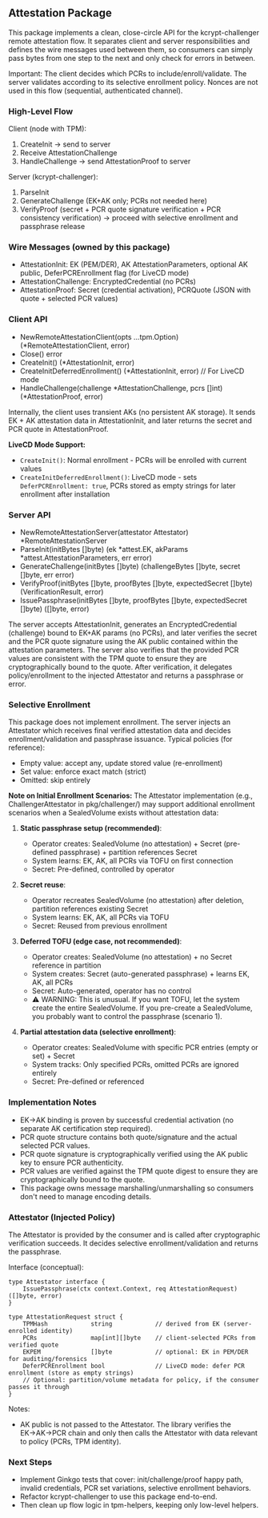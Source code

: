 ## Attestation Package

This package implements a clean, close-circle API for the kcrypt-challenger remote attestation flow. It separates client and server responsibilities and defines the wire messages used between them, so consumers can simply pass bytes from one step to the next and only check for errors in between.

Important: The client decides which PCRs to include/enroll/validate. The server validates according to its selective enrollment policy. Nonces are not used in this flow (sequential, authenticated channel).

### High-Level Flow

Client (node with TPM):
1) CreateInit → send to server
2) Receive AttestationChallenge
3) HandleChallenge → send AttestationProof to server

Server (kcrypt-challenger):
1) ParseInit
2) GenerateChallenge (EK+AK only; PCRs not needed here)
3) VerifyProof (secret + PCR quote signature verification + PCR consistency verification) → proceed with selective enrollment and passphrase release

### Wire Messages (owned by this package)
- AttestationInit: EK (PEM/DER), AK AttestationParameters, optional AK public, DeferPCREnrollment flag (for LiveCD mode)
- AttestationChallenge: EncryptedCredential (no PCRs)
- AttestationProof: Secret (credential activation), PCRQuote (JSON with quote + selected PCR values)

### Client API
- NewRemoteAttestationClient(opts ...tpm.Option) (*RemoteAttestationClient, error)
- Close() error
- CreateInit() (*AttestationInit, error)
- CreateInitDeferredEnrollment() (*AttestationInit, error)  // For LiveCD mode
- HandleChallenge(challenge *AttestationChallenge, pcrs []int) (*AttestationProof, error)

Internally, the client uses transient AKs (no persistent AK storage). It sends EK + AK attestation data in AttestationInit, and later returns the secret and PCR quote in AttestationProof.

**LiveCD Mode Support:**
- `CreateInit()`: Normal enrollment - PCRs will be enrolled with current values
- `CreateInitDeferredEnrollment()`: LiveCD mode - sets `DeferPCREnrollment: true`, PCRs stored as empty strings for later enrollment after installation

### Server API
- NewRemoteAttestationServer(attestator Attestator) *RemoteAttestationServer
- ParseInit(initBytes []byte) (ek *attest.EK, akParams *attest.AttestationParameters, err error)
- GenerateChallenge(initBytes []byte) (challengeBytes []byte, secret []byte, err error)
- VerifyProof(initBytes []byte, proofBytes []byte, expectedSecret []byte) (VerificationResult, error)
- IssuePassphrase(initBytes []byte, proofBytes []byte, expectedSecret []byte) ([]byte, error)

The server accepts AttestationInit, generates an EncryptedCredential (challenge) bound to EK+AK params (no PCRs), and later verifies the secret and the PCR quote signature using the AK public contained within the attestation parameters. The server also verifies that the provided PCR values are consistent with the TPM quote to ensure they are cryptographically bound to the quote. After verification, it delegates policy/enrollment to the injected Attestator and returns a passphrase or error.

### Selective Enrollment
This package does not implement enrollment. The server injects an Attestator which receives final verified attestation data and decides enrollment/validation and passphrase issuance. Typical policies (for reference):
- Empty value: accept any, update stored value (re-enrollment)
- Set value: enforce exact match (strict)
- Omitted: skip entirely

**Note on Initial Enrollment Scenarios:**
The Attestator implementation (e.g., ChallengerAttestator in pkg/challenger/) may support additional enrollment scenarios when a SealedVolume exists without attestation data:

1. **Static passphrase setup (recommended)**: 
   - Operator creates: SealedVolume (no attestation) + Secret (pre-defined passphrase) + partition references Secret
   - System learns: EK, AK, all PCRs via TOFU on first connection
   - Secret: Pre-defined, controlled by operator

2. **Secret reuse**: 
   - Operator recreates SealedVolume (no attestation) after deletion, partition references existing Secret
   - System learns: EK, AK, all PCRs via TOFU
   - Secret: Reused from previous enrollment

3. **Deferred TOFU (edge case, not recommended)**:
   - Operator creates: SealedVolume (no attestation) + no Secret reference in partition
   - System creates: Secret (auto-generated passphrase) + learns EK, AK, all PCRs
   - Secret: Auto-generated, operator has no control
   - ⚠️ WARNING: This is unusual. If you want TOFU, let the system create the entire SealedVolume. If you pre-create a SealedVolume, you probably want to control the passphrase (scenario 1).

4. **Partial attestation data (selective enrollment)**: 
   - Operator creates: SealedVolume with specific PCR entries (empty or set) + Secret
   - System tracks: Only specified PCRs, omitted PCRs are ignored entirely
   - Secret: Pre-defined or referenced

### Implementation Notes
- EK→AK binding is proven by successful credential activation (no separate AK certification step required).
- PCR quote structure contains both quote/signature and the actual selected PCR values.
- PCR quote signature is cryptographically verified using the AK public key to ensure PCR authenticity.
- PCR values are verified against the TPM quote digest to ensure they are cryptographically bound to the quote.
- This package owns message marshalling/unmarshalling so consumers don't need to manage encoding details.

### Attestator (Injected Policy)
The Attestator is provided by the consumer and is called after cryptographic verification succeeds. It decides selective enrollment/validation and returns the passphrase.

Interface (conceptual):

```
type Attestator interface {
    IssuePassphrase(ctx context.Context, req AttestationRequest) ([]byte, error)
}

type AttestationRequest struct {
    TPMHash            string            // derived from EK (server-enrolled identity)
    PCRs               map[int][]byte    // client-selected PCRs from verified quote
    EKPEM              []byte            // optional: EK in PEM/DER for auditing/forensics
    DeferPCREnrollment bool              // LiveCD mode: defer PCR enrollment (store as empty strings)
    // Optional: partition/volume metadata for policy, if the consumer passes it through
}
```

Notes:
- AK public is not passed to the Attestator. The library verifies the EK→AK→PCR chain and only then calls the Attestator with data relevant to policy (PCRs, TPM identity).

### Next Steps
- Implement Ginkgo tests that cover: init/challenge/proof happy path, invalid credentials, PCR set variations, selective enrollment behaviors.
- Refactor kcrypt-challenger to use this package end-to-end.
- Then clean up flow logic in tpm-helpers, keeping only low-level helpers.


